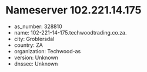# Nameserver 102.221.14.175

* as_number: 328810
* name: 102-221-14-175.techwoodtrading.co.za.
* city: Groblersdal
* country: ZA
* organization: Techwood-as
* version: Unknown
* dnssec: Unknown
